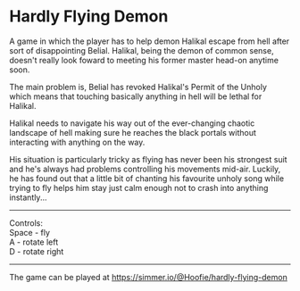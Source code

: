 # Hardly Flying Demon
A game in which the player has to help demon Halikal escape from hell after sort of disappointing Belial. Halikal, being the demon of common sense, doesn't really look foward to meeting his former master head-on anytime soon.

The main problem is, Belial has revoked Halikal's Permit of the Unholy which means that touching basically anything in hell will be lethal for Halikal.

Halikal needs to navigate his way out of the ever-changing chaotic landscape of hell making sure he reaches the black portals without interacting with anything on the way.

His situation is particularly tricky as flying has never been his strongest suit and he's always had problems controlling his movements mid-air. Luckily, he has found out that a little bit of chanting his favourite unholy song while trying to fly helps him stay just calm enough not to crash into anything instantly...

---

Controls:<br>
Space - fly<br>
A - rotate left<br>
D - rotate right<br>

---

The game can be played at https://simmer.io/@Hoofie/hardly-flying-demon
